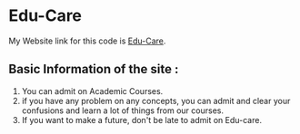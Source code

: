 # Edu-Care

My Website link for this code is [Edu-Care](https://edu-care123.netlify.app/store).

## Basic Information of the site :

1. You can admit on Academic Courses.
2. if you have any problem on any concepts, you can admit and clear your confusions and learn a lot of things from our courses.
3. If you want to make a future, don't be late to admit on Edu-care.
